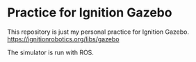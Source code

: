 # Practice for Ignition Gazebo

This repository is just my personal practice for Ignition Gazebo.
https://ignitionrobotics.org/libs/gazebo

The simulator is run with ROS.

